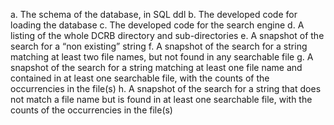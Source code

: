 a.	The schema of the database, in SQL ddl
b.	The developed code for loading the database
c.	The developed code for the search engine
d.	A listing of the whole DCRB directory and sub-directories
e.	A snapshot of the search for a “non existing” string
f.	A snapshot of the search for a string matching at least two file names, but not found in any searchable file
g.	A snapshot of the search for a string matching at least one file name and contained in at least one searchable file, with the counts of the occurrencies in the file(s)
h.	A snapshot of the search for a string that does not match a file name but is found in at least one searchable file, with the counts of the occurrencies in the file(s) 
